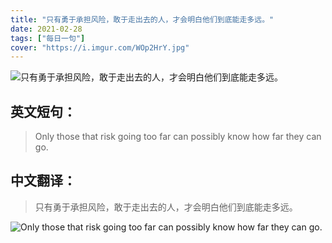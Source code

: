 ```yaml
---
title: "只有勇于承担风险，敢于走出去的人，才会明白他们到底能走多远。"
date: 2021-02-28
tags: ["每日一句"]
cover: "https://i.imgur.com/WOp2HrY.jpg"
---
```


![只有勇于承担风险，敢于走出去的人，才会明白他们到底能走多远。](https://i.imgur.com/ZnAbZkk.jpg)

## 英文短句：
> Only those that risk going too far can possibly know how far they can go.

<!--more-->

## 中文翻译：
> 只有勇于承担风险，敢于走出去的人，才会明白他们到底能走多远。

![Only those that risk going too far can possibly know how far they can go.](https://i.imgur.com/kyIyGz5.jpg)

